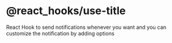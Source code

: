 # @react_hooks/use-title

React Hook to send notifications whenever you want and you can customize the notification by adding options